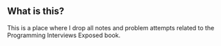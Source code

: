 ## What is this?

This is a place where I drop all notes
and problem attempts related to the 
Programming Interviews Exposed book.

